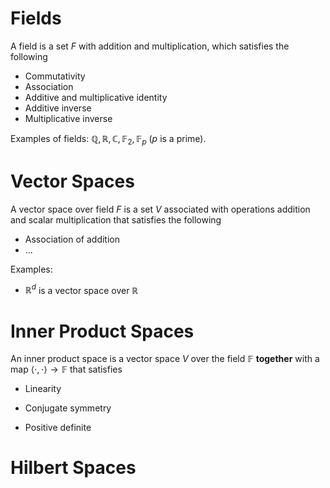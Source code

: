 # Fields


A field is a set $F$ with addition and multiplication, which satisfies the following

- Commutativity
- Association
- Additive and multiplicative identity
- Additive inverse
- Multiplicative inverse

Examples of fields: $\mathbb{Q}, \mathbb{R}, \mathbb{C}, \mathbb{F}_{2}, \mathbb{F}_{p}$ ($p$ is a prime).


# Vector Spaces

A vector space over field $F$ is a set $V$ associated with operations addition and scalar multiplication that satisfies the following

- Association of addition
- ...

Examples:
- $\mathbb{R}^d$ is a vector space over $\mathbb{R}$

# Inner Product Spaces

An inner product space is a vector space $V$ over the field $\mathbb{F}$ **together** with a map $\langle\cdot, \cdot\rangle \rightarrow \mathbb{F}$ that satisfies

- Linearity

- Conjugate symmetry

- Positive definite

# Hilbert Spaces
